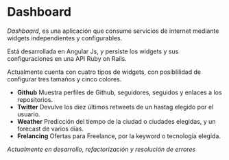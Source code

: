 # Dashboard

*Dashboard*, es una aplicación que consume servicios de internet mediante widgets independientes y configurables.

Está desarrollada en Angular Js, y persiste los widgets y sus configuraciones en una API Ruby on Rails.

Actualmente cuenta con cuatro tipos de widgets, con posiblilidad de configurar tres tamaños y cinco colores.

- **Github**      Muestra perfiles de Github, seguidores, seguidos y enlaces a los repositorios.
- **Twitter**     Devulve los diez últimos retweets de un hastag elegido por el usuario.
- **Weather**    Predicción del tiempo de la ciudad o ciudades elegidas, y un forecast de varios días.
- **Frelancing**  Ofertas para Freelance, por la keyword o tecnología elegida.


*Actualmente en desarrollo, refactorización y resolución de errores*
